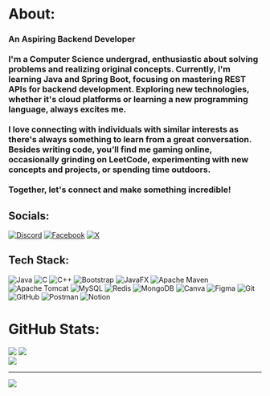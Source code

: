 # About:
### An Aspiring Backend Developer<br><br>I'm a Computer Science undergrad, enthusiastic about solving problems and realizing original concepts. Currently, I'm learning Java and Spring Boot, focusing on mastering REST APIs for backend development. Exploring new technologies, whether it's cloud platforms or learning a new programming language, always excites me.<br><br>I love connecting with individuals with similar interests as there's always something to learn from a great conversation. Besides writing code, you’ll find me gaming online, occasionally grinding on LeetCode, experimenting with new concepts and projects, or spending time outdoors.<br><br>Together, let's connect and make something incredible!


## Socials:
[![Discord](https://img.shields.io/badge/Discord-%237289DA.svg?logo=discord&logoColor=white)](https://discord.gg/tCVT6xQ) [![Facebook](https://img.shields.io/badge/Facebook-%231877F2.svg?logo=Facebook&logoColor=white)](https://facebook.com/facebook.com/seaum.siddiqui) [![X](https://img.shields.io/badge/X-black.svg?logo=X&logoColor=white)](https://x.com/x.com/SeaumSiddiqui) 

## Tech Stack:
![Java](https://img.shields.io/badge/java-%23ED8B00.svg?style=for-the-badge&logo=openjdk&logoColor=white) ![C](https://img.shields.io/badge/c-%2300599C.svg?style=for-the-badge&logo=c&logoColor=white) ![C++](https://img.shields.io/badge/c++-%2300599C.svg?style=for-the-badge&logo=c%2B%2B&logoColor=white) ![Bootstrap](https://img.shields.io/badge/bootstrap-%238511FA.svg?style=for-the-badge&logo=bootstrap&logoColor=white) ![JavaFX](https://img.shields.io/badge/javafx-%23FF0000.svg?style=for-the-badge&logo=javafx&logoColor=white) ![Apache Maven](https://img.shields.io/badge/Apache%20Maven-C71A36?style=for-the-badge&logo=Apache%20Maven&logoColor=white) ![Apache Tomcat](https://img.shields.io/badge/apache%20tomcat-%23F8DC75.svg?style=for-the-badge&logo=apache-tomcat&logoColor=black) ![MySQL](https://img.shields.io/badge/mysql-4479A1.svg?style=for-the-badge&logo=mysql&logoColor=white) ![Redis](https://img.shields.io/badge/redis-%23DD0031.svg?style=for-the-badge&logo=redis&logoColor=white) ![MongoDB](https://img.shields.io/badge/MongoDB-%234ea94b.svg?style=for-the-badge&logo=mongodb&logoColor=white) ![Canva](https://img.shields.io/badge/Canva-%2300C4CC.svg?style=for-the-badge&logo=Canva&logoColor=white) ![Figma](https://img.shields.io/badge/figma-%23F24E1E.svg?style=for-the-badge&logo=figma&logoColor=white) ![Git](https://img.shields.io/badge/git-%23F05033.svg?style=for-the-badge&logo=git&logoColor=white) ![GitHub](https://img.shields.io/badge/github-%23121011.svg?style=for-the-badge&logo=github&logoColor=white) ![Postman](https://img.shields.io/badge/Postman-FF6C37?style=for-the-badge&logo=postman&logoColor=white) ![Notion](https://img.shields.io/badge/Notion-%23000000.svg?style=for-the-badge&logo=notion&logoColor=white)
# GitHub Stats:
![](https://github-readme-stats.vercel.app/api?username=SeaumSiddiqui&theme=gotham&hide_border=false&include_all_commits=true&count_private=false) ![](https://github-readme-streak-stats.herokuapp.com/?user=SeaumSiddiqui&theme=gotham&hide_border=false)<br/>
![](https://github-readme-stats.vercel.app/api/top-langs/?username=SeaumSiddiqui&theme=gotham&hide_border=false&include_all_commits=true&count_private=false&layout=compact)

---
[![](https://visitcount.itsvg.in/api?id=SeaumSiddiqui&icon=0&color=0)](https://visitcount.itsvg.in)

<!-- Proudly created with GPRM ( https://gprm.itsvg.in ) -->
